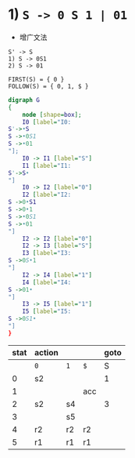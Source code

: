 # 1) `S -> 0 S 1 | 01`

- 增广文法
```
S' -> S
1) S -> 0S1
2) S -> 01

FIRST(S) = { 0 }
FOLLOW(S) = { 0, 1, $ }
```
``` dot
digraph G
{
    node [shape=box];
    I0 [label="I0:
S'->•S
S ->•0S1
S ->•01
"];
    I0 -> I1 [label="S"]
    I1 [label="I1:
S'->S•
"]
    I0 -> I2 [label="0"]
    I2 [label="I2:
S ->0•S1
S ->0•1
S ->•0S1
S ->•01
"]
    I2 -> I2 [label="0"]
    I2 -> I3 [label="S"]
    I3 [label="I3:
S ->0S•1
"]
    I2 -> I4 [label="1"]
    I4 [label="I4:
S ->01•
"]
    I3 -> I5 [label="1"]
    I5 [label="I5:
S ->0S1•
"]
}
```

| stat | action | | | goto | 
|--|--|--|--|--|
| | `0` | `1` | `$` | S |
|0| s2  |     |     | 1 |
|1|     |     | acc |   |
|2| s2  | s4  |     | 3 |
|3|     | s5  |     |   |
|4| r2  | r2  | r2  |   |
|5| r1  | r1  | r1  |   |

